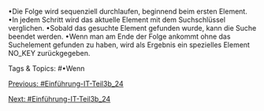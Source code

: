 •Die Folge wird sequenziell durchlaufen, beginnend beim ersten Element.
•In jedem Schritt wird das aktuelle Element mit dem Suchschlüssel verglichen.
•Sobald das gesuchte Element gefunden wurde, kann die Suche beendet werden.
•Wenn man am Ende der Folge ankommt ohne das Suchelement gefunden zu haben, wird als Ergebnis ein spezielles 
Element NO_KEY zurückgegeben.

   Tags & Topics:
   #•Wenn

[Previous: #Einführung-IT-Teil3b_24](Einführung-IT-Teil3b_24.md)

[Next: #Einführung-IT-Teil3b_24](Einführung-IT-Teil3b_24.md)